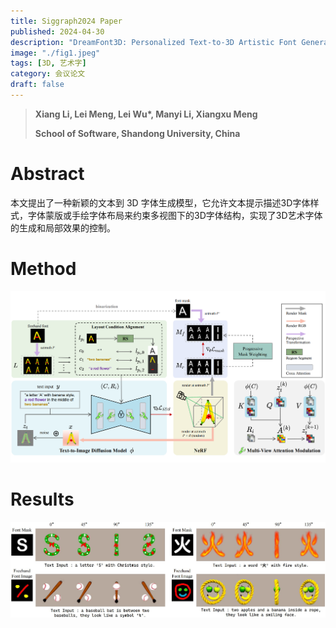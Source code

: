 ```yaml
---
title: Siggraph2024 Paper
published: 2024-04-30
description: "DreamFont3D: Personalized Text-to-3D Artistic Font Generation"
image: "./fig1.jpeg"
tags: [3D, 艺术字]
category: 会议论文
draft: false 
---
```


> **Xiang Li, Lei Meng, Lei Wu\*, Manyi Li, Xiangxu Meng**
>
> **School of Software, Shandong University, China**

# Abstract

本文提出了一种新颖的文本到 3D 字体生成模型，它允许文本提示描述3D字体样式，字体蒙版或手绘字体布局来约束多视图下的3D字体结构，实现了3D艺术字体的生成和局部效果的控制。


# Method

![](./fig2.png)

# Results
![](./fig3.jpg)